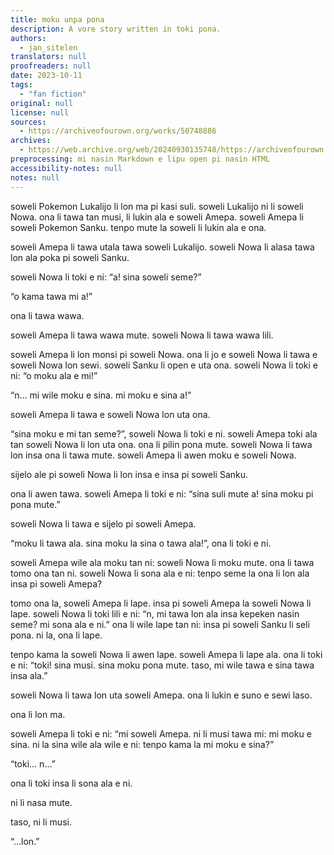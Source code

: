 ```yaml
---
title: moku unpa pona
description: A vore story written in toki pona.
authors:
  - jan_sitelen
translators: null
proofreaders: null
date: 2023-10-11
tags:
  - "fan fiction"
original: null
license: null
sources:
  - https://archiveofourown.org/works/50748886
archives:
  - https://web.archive.org/web/20240930135748/https://archiveofourown.org/works/50748886
preprocessing: mi nasin Markdown e lipu open pi nasin HTML
accessibility-notes: null
notes: null
---
```


soweli Pokemon Lukalijo li lon ma pi kasi suli. soweli Lukalijo ni li soweli Nowa. ona li tawa tan musi, li lukin ala e soweli Amepa. soweli Amepa li soweli Pokemon Sanku. tenpo mute la soweli li lukin ala e ona.

soweli Amepa li tawa utala tawa soweli Lukalijo. soweli Nowa li alasa tawa lon ala poka pi soweli Sanku.

soweli Nowa li toki e ni: “a! sina soweli seme?”

“o kama tawa mi a!”

ona li tawa wawa.

soweli Amepa li tawa wawa mute. soweli Nowa li tawa wawa lili.

soweli Amepa li lon monsi pi soweli Nowa. ona li jo e soweli Nowa li tawa e soweli Nowa lon sewi. soweli Sanku li open e uta ona. soweli Nowa li toki e ni: “o moku ala e mi!”

“n... mi wile moku e sina. mi moku e sina a!”

soweli Amepa li tawa e soweli Nowa lon uta ona.

“sina moku e mi tan seme?”, soweli Nowa li toki e ni. soweli Amepa toki ala tan soweli Nowa li lon uta ona. ona li pilin pona mute. soweli Nowa li tawa lon insa ona li tawa mute. soweli Amepa li awen moku e soweli Nowa.

sijelo ale pi soweli Nowa li lon insa e insa pi soweli Sanku.

ona li awen tawa. soweli Amepa li toki e ni: “sina suli mute a! sina moku pi pona mute.”

soweli Nowa li tawa e sijelo pi soweli Amepa.

“moku li tawa ala. sina moku la sina o tawa ala!”, ona li toki e ni.

soweli Amepa wile ala moku tan ni: soweli Nowa li moku mute. ona li tawa tomo ona tan ni. soweli Nowa li sona ala e ni: tenpo seme la ona li lon ala insa pi soweli Amepa?

tomo ona la, soweli Amepa li lape. insa pi soweli Amepa la soweli Nowa li lape. soweli Nowa li toki lili e ni: “n, mi tawa lon ala insa kepeken nasin seme? mi sona ala e ni.” ona li wile lape tan ni: insa pi soweli Sanku li seli pona. ni la, ona li lape.

tenpo kama la soweli Nowa li awen lape. soweli Amepa li lape ala. ona li toki e ni: “toki! sina musi. sina moku pona mute. taso, mi wile tawa e sina tawa insa ala.”

soweli Nowa li tawa lon uta soweli Amepa. ona li lukin e suno e sewi laso.

ona li lon ma.

soweli Amepa li toki e ni: “mi soweli Amepa. ni li musi tawa mi: mi moku e sina. ni la sina wile ala wile e ni: tenpo kama la mi moku e sina?”

“toki… n…”

ona li toki insa li sona ala e ni.

ni li nasa mute.

taso, ni li musi.

“…lon.”
